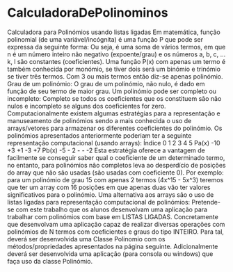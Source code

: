 # CalculadoraDePolinominos
Calculadora para Polinómios usando listas ligadas Em matemática, função polinomial (de uma variável/incógnita) é uma função P que pode ser expressa da seguinte forma: Ou seja, é uma soma de vários termos, em que n é um número inteiro não negativo (expoente/grau) e os números a, b, c, … k, l são constantes (coeficientes). Uma função P(x) com apenas um termo é também conhecida por monómio, se tiver dois será um binómio e trinómio se tiver três termos. Com 3 ou mais termos então diz-se apenas polinómio. Grau de um polinómio: O grau de um polinómio, não nulo, é dado em função de seu termo de maior grau. Um polinómio pode ser completo ou incompleto: Completo se todos os coeficientes que os constituem são não nulos e incompleto se alguns dos coeficientes for zero. Computacionalmente existem algumas estratégias para a representação e manuseamento de polinómios sendo a mais conhecida o uso de arrays/vetores para armazenar os diferentes coeficientes do polinómio. Os polinómios apresentados anteriormente poderiam ter a seguinte representação computacional (usando arrays): Índice 0 1 2 3 4 5 Pa(x) -10 +3 +1 -3 +7 Pb(x) -5 - 2 - - -2 Esta estratégia oferece a vantagem de facilmente se conseguir saber qual o coeficiente de um determinado termo, no entanto, para polinómios não completos leva ao desperdício de posições do array que não são usadas (são usadas com coeficiente 0). Por exemplo: para um polinómio de grau 15 com apenas 2 termos (4x^15 - 5x^3) teremos que ter um array com 16 posições em que apenas duas vão ter valores significativos para o polinómio. Uma alternativa aos arrays são o uso de listas ligadas para representação computacional de polinómios: Pretende-se com este trabalho que os alunos desenvolvam uma aplicação para trabalhar com polinómios com base em LISTAS LIGADAS. Concretamente que desenvolvam uma aplicação capaz de realizar diversas operações com polinómios de N termos com coeficientes e graus do tipo INTEIRO. Para tal, deverá ser desenvolvida uma Classe Polinomio com os métodos/propriedades apresentados na página seguinte. Adicionalmente deverá ser desenvolvida uma aplicação (para consola ou windows) que faça uso da classe Polinómio.
